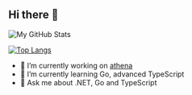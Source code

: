 ## Hi there 👋

![My GitHub Stats](https://github-readme-stats.vercel.app/api/?username=joeangry&show_icons=true&title_color=007bff&icon_color=79ff97&text_color=9f9f9f&bg_color=151515)

[![Top Langs](https://github-readme-stats.vercel.app/api/top-langs/?username=joeangry&bg_color=151515&text_color=9f9f9f&title_color=007bff)](https://github.com/anuraghazra/github-readme-stats)

- 🔭 I’m currently working on [athena](https://github.com/joeangry/athena)
- 🌱 I’m currently learning Go, advanced TypeScript
- 💬 Ask me about .NET, Go and TypeScript



<!--
**joeangry/joeangry** is a ✨ _special_ ✨ repository because its `README.md` (this file) appears on your GitHub profile.

Here are some ideas to get you started:

- 🔭 I’m currently working on ...
- 🌱 I’m currently learning ...
- 👯 I’m looking to collaborate on ...
- 🤔 I’m looking for help with ...
- 💬 Ask me about ...
- 📫 How to reach me: ...
- 😄 Pronouns: ...
- ⚡ Fun fact: ...
-->
